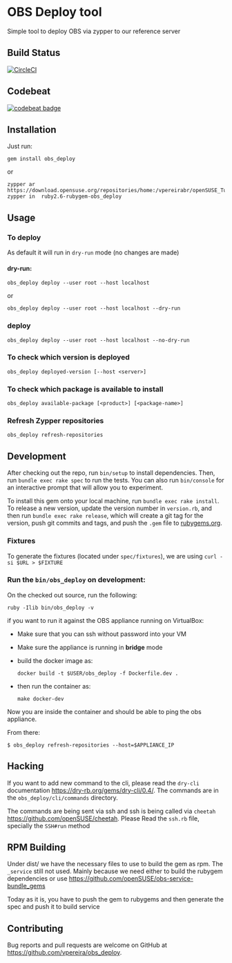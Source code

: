 # OBS Deploy tool

Simple tool to deploy OBS via zypper to our reference server

## Build Status
[![CircleCI](https://circleci.com/gh/vpereira/obs_deploy.svg?style=svg)](https://app.circleci.com/pipelines/github/vpereira/obs_deploy)

## Codebeat
[![codebeat badge](https://codebeat.co/badges/767d7e65-0364-4386-a26e-99ad228dfe31)](https://codebeat.co/projects/github-com-vpereira-obs_deploy-master)


## Installation

Just run:

```
gem install obs_deploy
```

or

```
zypper ar https://download.opensuse.org/repositories/home:/vpereirabr/openSUSE_Tumbleweed/home:vpereirabr.repo
zypper in  ruby2.6-rubygem-obs_deploy
```

## Usage



### To deploy

As default it will run in `dry-run` mode (no changes are made)

#### dry-run:

`obs_deploy deploy --user root --host localhost`

or 

`obs_deploy deploy --user root --host localhost --dry-run`

### deploy

`obs_deploy deploy --user root --host localhost --no-dry-run`



### To check which version is deployed

`obs_deploy deployed-version [--host <server>]`

### To check which package is available to install

`obs_deploy available-package [<product>] [<package-name>]`

### Refresh Zypper repositories

`obs_deploy refresh-repositories`

## Development

After checking out the repo, run `bin/setup` to install dependencies. Then, run `bundle exec rake spec` to run the tests. You can also run `bin/console` for an interactive prompt that will allow you to experiment.

To install this gem onto your local machine, run `bundle exec rake install`. To release a new version, update the version number in `version.rb`, and then run `bundle exec rake release`, which will create a git tag for the version, push git commits and tags, and push the `.gem` file to [rubygems.org](https://rubygems.org).

### Fixtures

To generate the fixtures (located under `spec/fixtures`), we are using `curl -si $URL > $FIXTURE` 

### Run the `bin/obs_deploy` on development:

On the checked out source, run the following:

`ruby -Ilib bin/obs_deploy -v`

if you want to run it against the OBS appliance running on VirtualBox:

- Make sure that you can ssh without password into your VM
- Make sure the appliance is running in __bridge__ mode
- build the docker image as:
  
  ```
  docker build -t $USER/obs_deploy -f Dockerfile.dev .
  ```

- then run the container as:

    ```
    make docker-dev
    ```
Now you are inside the container and should be able to ping the obs appliance.

From there:

```
$ obs_deploy refresh-repositories --host=$APPLIANCE_IP
```


## Hacking

If you want to add new command to the cli, please read the `dry-cli` documentation https://dry-rb.org/gems/dry-cli/0.4/. The commands are in the `obs_deploy/cli/commands` directory.

The commands are being sent via ssh and ssh is being called via `cheetah` https://github.com/openSUSE/cheetah. Please Read the `ssh.rb` file, specially the `SSH#run` method

## RPM Building

Under dist/ we have the necessary files to use to build the gem as rpm. The
`_service` still not used. Mainly because we need either to build the rubygem
dependencies or use https://github.com/openSUSE/obs-service-bundle_gems

Today as it is, you have to push the gem to rubygems and then generate the spec
and push it to build service

## Contributing

Bug reports and pull requests are welcome on GitHub at https://github.com/vpereira/obs_deploy.
